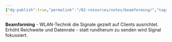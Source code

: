 ```yaml
---
{"dg-publish":true,"permalink":"/02-resources/notes/beamforming/","tags":["wlan/technik","signal/fokussierung"],"noteIcon":"","updated":"2025-08-28T20:50:26.000+02:00"}
---
```



**Beamforming** - WLAN-Technik die Signale gezielt auf Clients ausrichtet.
Erhöht Reichweite und Datenrate - statt rundherum zu senden wird Signal fokussiert.